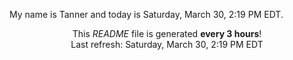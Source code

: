 My name is Tanner and today is Saturday, March 30, 2:19 PM EDT.

<p align="center">This <i>README</i> file is generated <b>every 3 hours</b>!</br>Last refresh: Saturday, March 30, 2:19 PM EDT<br /></p>
